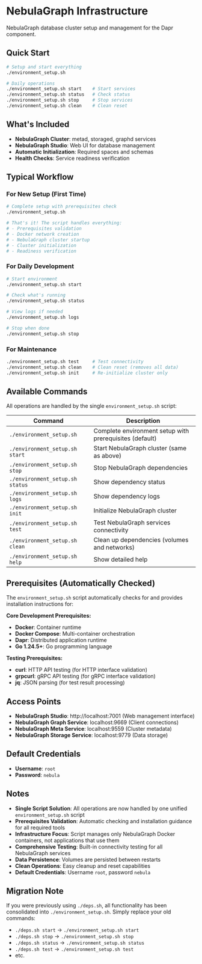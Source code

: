 # NebulaGraph Infrastructure

NebulaGraph database cluster setup and management for the Dapr component.

## Quick Start

```bash
# Setup and start everything
./environment_setup.sh

# Daily operations
./environment_setup.sh start    # Start services
./environment_setup.sh status   # Check status  
./environment_setup.sh stop     # Stop services
./environment_setup.sh clean    # Clean reset
```

## What's Included

- **NebulaGraph Cluster**: metad, storaged, graphd services
- **NebulaGraph Studio**: Web UI for database management
- **Automatic Initialization**: Required spaces and schemas
- **Health Checks**: Service readiness verification

## Typical Workflow

### For New Setup (First Time)
```bash
# Complete setup with prerequisites check
./environment_setup.sh

# That's it! The script handles everything:
# - Prerequisites validation
# - Docker network creation
# - NebulaGraph cluster startup
# - Cluster initialization
# - Readiness verification
```

### For Daily Development
```bash
# Start environment
./environment_setup.sh start

# Check what's running
./environment_setup.sh status

# View logs if needed
./environment_setup.sh logs

# Stop when done
./environment_setup.sh stop
```

### For Maintenance
```bash
./environment_setup.sh test     # Test connectivity
./environment_setup.sh clean    # Clean reset (removes all data)
./environment_setup.sh init     # Re-initialize cluster only
```

## Available Commands

All operations are handled by the single `environment_setup.sh` script:

| Command | Description |
|---------|-------------|
| `./environment_setup.sh` | Complete environment setup with prerequisites (default) |
| `./environment_setup.sh start` | Start NebulaGraph cluster (same as above) |
| `./environment_setup.sh stop` | Stop NebulaGraph dependencies |
| `./environment_setup.sh status` | Show dependency status |
| `./environment_setup.sh logs` | Show dependency logs |
| `./environment_setup.sh init` | Initialize NebulaGraph cluster |
| `./environment_setup.sh test` | Test NebulaGraph services connectivity |
| `./environment_setup.sh clean` | Clean up dependencies (volumes and networks) |
| `./environment_setup.sh help` | Show detailed help |

## Prerequisites (Automatically Checked)

The `environment_setup.sh` script automatically checks for and provides installation instructions for:

**Core Development Prerequisites:**
- **Docker**: Container runtime
- **Docker Compose**: Multi-container orchestration  
- **Dapr**: Distributed application runtime
- **Go 1.24.5+**: Go programming language

**Testing Prerequisites:**
- **curl**: HTTP API testing (for HTTP interface validation)
- **grpcurl**: gRPC API testing (for gRPC interface validation)
- **jq**: JSON parsing (for test result processing)

## Access Points

- **NebulaGraph Studio**: http://localhost:7001 (Web management interface)
- **NebulaGraph Graph Service**: localhost:9669 (Client connections)
- **NebulaGraph Meta Service**: localhost:9559 (Cluster metadata)
- **NebulaGraph Storage Service**: localhost:9779 (Data storage)

## Default Credentials

- **Username**: `root`
- **Password**: `nebula`

## Notes

- **Single Script Solution**: All operations are now handled by one unified `environment_setup.sh` script
- **Prerequisites Validation**: Automatic checking and installation guidance for all required tools
- **Infrastructure Focus**: Script manages only NebulaGraph Docker containers, not applications that use them
- **Comprehensive Testing**: Built-in connectivity testing for all NebulaGraph services
- **Data Persistence**: Volumes are persisted between restarts
- **Clean Operations**: Easy cleanup and reset capabilities
- **Default Credentials**: Username `root`, password `nebula`

## Migration Note

If you were previously using `./deps.sh`, all functionality has been consolidated into `./environment_setup.sh`. Simply replace your old commands:

- `./deps.sh start` → `./environment_setup.sh start`
- `./deps.sh stop` → `./environment_setup.sh stop`
- `./deps.sh status` → `./environment_setup.sh status`
- `./deps.sh test` → `./environment_setup.sh test`
- etc.

